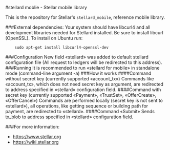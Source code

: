 #stellard moblie - Stellar mobile library

This is the repository for Stellar's `stellard_mobile`, reference mobile library.

###External dependencies:
Your system should have libcurl4 and all development libraries needed for Stellard installed. Be sure to install libcurl (OpenSSL).
To install on Ubuntu run:
```
	sudo apt-get install libcurl4-openssl-dev
```
###Configuration
New field «stellard» was added to default stellard configuration file (All request to ledgers will be redirected to this address).
###Running
It is recommended to run «stellard for mobile» in standalone mode (command-line argument -a)
###How it works
	####Command without secret key (currently supported «account_tx»)
		Commands like «account_tx», which does not need secret key as argument, are redirected to address specified in «stellard» configuration field.
	####Command with secret key (currently supported «Payment», «TrustSet», «OfferCreate», «OfferCancel») 
		Commands are performed locally (secret key is not sent to «stellard»), all operations, like getting sequence or building path for payment, are redirected to «stellard».
	####Command «Submit»
		Sends tx_blob to address specified in «stellard» configuration field. 

###For more information:
* https://www.stellar.org
* https://wiki.stellar.org
